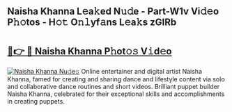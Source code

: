 ## Naisha Khanna L𝚎a𝚔ed N𝚞𝚍e - Part-W1v Vi𝚍𝚎o P𝚑𝚘tos - H𝚘𝚝 O𝚗𝚕yf𝚊ns L𝚎a𝚔s zGIRb

# <h2><a href="http://kfexmub.oniu.top/?m=Naisha+Khanna">🔗👉 🔴 Naisha Khanna P𝚑ot𝚘𝚜 V𝚒d𝚎o</a></h2>

[![Naisha Khanna Nu𝚍e𝚜](https://i.imgur.com/0qMVB7G.gif)](http://kfexmub.oniu.top/?m=Naisha+Khanna)
Online entertainer and digital artist Naisha Khanna, famed for creating and sharing dance and lifestyle content via solo and collaborative dance routines and short videos. Brilliant puppet builder Naisha Khanna, celebrated for their exceptional skills and accomplishments in creating puppets.  
